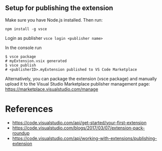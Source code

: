 ## Setup for publishing the extension

Make sure you have Node.js installed. Then run:

`npm install -g vsce`

Login as publisher
`vsce login <publisher name>`

In the console run

```
$ vsce package
# myExtension.vsix generated
$ vsce publish
# <publisherID>.myExtension published to VS Code Marketplace
```

Alternatively, you can package the extension (vsce package) and manually upload it to the Visual Studio Marketplace publisher management page:
https://marketplace.visualstudio.com/manage

# References

- https://code.visualstudio.com/api/get-started/your-first-extension
- https://code.visualstudio.com/blogs/2017/03/07/extension-pack-roundup
- https://code.visualstudio.com/api/working-with-extensions/publishing-extension
